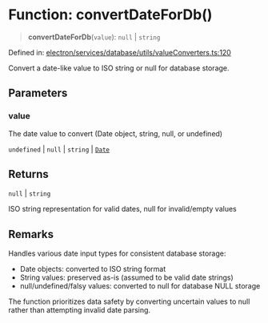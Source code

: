 # Function: convertDateForDb()

> **convertDateForDb**(`value`): `null` \| `string`

Defined in: [electron/services/database/utils/valueConverters.ts:120](https://github.com/Nick2bad4u/Uptime-Watcher/blob/8a1973382d5fe14c52996ecda381894eb7ecd4a6/electron/services/database/utils/valueConverters.ts#L120)

Convert a date-like value to ISO string or null for database storage.

## Parameters

### value

The date value to convert (Date object, string, null, or undefined)

`undefined` | `null` | `string` | [`Date`](https://developer.mozilla.org/docs/Web/JavaScript/Reference/Global_Objects/Date)

## Returns

`null` \| `string`

ISO string representation for valid dates, null for invalid/empty values

## Remarks

Handles various date input types for consistent database storage:
- Date objects: converted to ISO string format
- String values: preserved as-is (assumed to be valid date strings)
- null/undefined/falsy values: converted to null for database NULL storage

The function prioritizes data safety by converting uncertain values to null
rather than attempting invalid date parsing.
